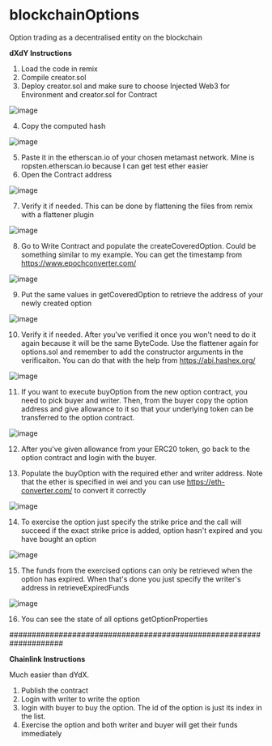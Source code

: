 # blockchainOptions
Option trading as a decentralised entity on the blockchain

**dXdY Instructions**
1. Load the code in remix
2. Compile creator.sol
3. Deploy creator.sol and make sure to choose Injected Web3 for Environment and creator.sol for Contract

![image](https://user-images.githubusercontent.com/15021790/144902831-12ef5d3a-6457-4272-9231-a89ae13af385.png)

4. Copy the computed hash 

![image](https://user-images.githubusercontent.com/15021790/144903122-d2708221-a105-4721-857d-0cd9a85ba66f.png)

5. Paste it in the etherscan.io of your chosen metamast network. Mine is ropsten.etherscan.io because I can get test ether easier
6. Open the Contract address

![image](https://user-images.githubusercontent.com/15021790/144903382-4bd50054-167a-486a-b4ab-ec101b9f7ec2.png)

7. Verify it if needed. This can be done by flattening the files from remix with a flattener plugin

![image](https://user-images.githubusercontent.com/15021790/144903577-1caca09a-f305-4eac-993a-ebbf49ae7cc4.png)

8. Go to Write Contract and populate the createCoveredOption. Could be something similar to my example. You can get the timestamp from https://www.epochconverter.com/

![image](https://user-images.githubusercontent.com/15021790/144903923-2aac5a7e-aa23-46af-909c-e0c72b596157.png)

9. Put the same values in getCoveredOption to retrieve the address of your newly created option

![image](https://user-images.githubusercontent.com/15021790/144904186-d0069407-2c11-4f17-ad84-069ee69c3ab5.png)

10. Verify it if needed. After you've verified it once you won't need to do it again because it will be the same ByteCode. Use the flattener again for options.sol and remember to add the constructor arguments in the verificaiton. You can do that with the help from https://abi.hashex.org/

![image](https://user-images.githubusercontent.com/15021790/144904437-005948c3-4727-463d-9f05-a903fe5b5c13.png)

11. If you want to execute buyOption from the new option contract, you need to pick buyer and writer. Then, from the buyer copy the option address and give allowance to it so that your underlying token can be transferred to the option contract.

![image](https://user-images.githubusercontent.com/15021790/144904831-fdec2f3e-a04d-44bc-932f-c35553e7d3be.png)

12. After you've given allowance from your ERC20 token, go back to the option contract and login with the buyer.

13. Populate the buyOption with the required ether and writer address. Note that the ether is specified in wei and you can use https://eth-converter.com/ to convert it correctly

![image](https://user-images.githubusercontent.com/15021790/144905445-623ac374-cad6-480c-9641-699d44d5052f.png)

14. To exercise the option just specify the strike price and the call will succeed if the exact strike price is added, option hasn't expired and you have bought an option

![image](https://user-images.githubusercontent.com/15021790/144905882-7db70197-ed0f-4b69-81f3-6d375b0a81bf.png)

15. The funds from the exercised options can only be retrieved when the option has expired. When that's done you just specify the writer's address in retrieveExpiredFunds

![image](https://user-images.githubusercontent.com/15021790/144906124-6c36a62e-e73e-4c19-8eaf-4b646065b61a.png)

16. You can see the state of all options getOptionProperties


####################################################################


**Chainlink Instructions**

Much easier than dYdX. 
1. Publish the contract
2. Login with writer to write the option
3. login with buyer to buy the option. The id of the option is just its index in the list.
4. Exercise the option and both writer and buyer will get their funds immediately


